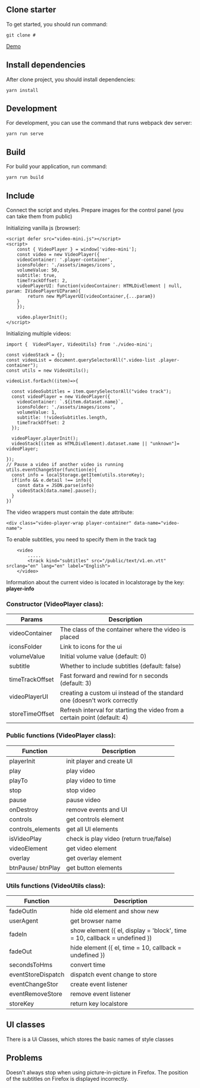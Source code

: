 ## Clone starter

To get started, you should run command:

```shell script
git clone #
```
[Demo](#)

## Install dependencies

After clone project, you should install dependencies:

```shell script
yarn install
```

## Development

For development, you can use the command that runs webpack dev server:

```shell script
yarn run serve
```

## Build 

For build your application, run command:

```shell script
yarn run build
```
## Include
Connect the script and styles. Prepare images for the control panel (you can take them from public)

Initializing vanilla js (browser):
```
<script defer src="video-mini.js"></script>
<script>
    const { VideoPlayer } = window['video-mini'];
    const video = new VideoPlayer({
    videoContainer: '.player-container',
    iconsFolder: './assets/images/icons',
    volumeValue: 50,
    subtitle: true,
    timeTrackOffset: 2,
    videoPlayerUI: function(videoContainer: HTMLDivElement | null, param: IVideoPlayerUIParam){
        return new MyPlayerUI(videoContainer,{...param})
    }
    });

    video.playerInit();
</script>
```
Initializing multiple videos:
```
import {  VideoPlayer, VideoUtils} from './video-mini';

const videoStack = {};
const videoList = document.querySelectorAll(".video-list .player-container");
const utils = new VideoUtils();

videoList.forEach((item)=>{

  const videoSubtitles = item.querySelectorAll("video track"); 
  const videoPlayer = new VideoPlayer({
    videoContainer: `.${item.dataset.name}`,
    iconsFolder: './assets/images/icons',
    volumeValue: 1,
    subtitle: !!videoSubtitles.length,
    timeTrackOffset: 2
  });

  videoPlayer.playerInit();
  videoStack[(item as HTMLDivElement).dataset.name || "unknown"]= videoPlayer;

});
// Pause a video if another video is running
utils.eventChangeStor(function(e){
  const info = localStorage.getItem(utils.storeKey);
  if(info && e.detail !== info){
    const data = JSON.parse(info)
    videoStack[data.name].pause();
  }
})
```
The video wrappers must contain the date attribute:
```
<div class="video-player-wrap player-container" data-name="video-name">
```
To enable subtitles, you need to specify them in the track tag
```
    <video
        .....
        <track kind="subtitles" src="/public/text/v1.en.vtt" srclang="en" lang="en" label="English">
    </video>
```

Information about the current video is located in localstorage by the key: <b>player-info</b>
### Constructor (VideoPlayer class):
| Params          | Description                                                               |
| --------------- | ------------------------------------------------------------------------- |
| videoContainer  | The class of the container where the video is placed                      |
| iconsFolder     | Link to icons for the ui                                                  |
| volumeValue     | Initial volume value (default: 0)                                         |
| subtitle        | Whether to include subtitles (default: false)                             |
| timeTrackOffset | Fast forward and rewind for n seconds (default: 3)                        |
| videoPlayerUI   | creating a custom ui instead of the standard one (doesn't work correctly  |
| storeTimeOffset | Refresh interval for starting the video from a certain point (default: 4) |

### Public functions (VideoPlayer class):

| Function          | Description                             |
| ----------------- | --------------------------------------- |
| playerInit        | init player and create UI               |
| play              | play video                              |
| playTo            | play video to time                      |
| stop              | stop video                              |
| pause             | pause video                             |
| onDestroy         | remove events and UI                    |
| controls          | get controls element                    |
| controls_elements | get all UI elements                     |
| isVideoPlay       | check is play video (return true/false) |
| videoElement      | get video element                       |
| overlay           | get overlay element                     |
| btnPause/ btnPlay | get button elements                     |

### Utils functions (VideoUtils class):

| Function           | Description                                                               |
| ------------------ | ------------------------------------------------------------------------- |
| fadeOutIn          | hide old element and show new                                             |
| userAgent          | get browser name                                                          |
| fadeIn             | show element ({ el, display = 'block', time = 10, callback = undefined }) |
| fadeOut            | hide element ({ el, time = 10, callback = undefined })                    |
| secondsToHms       | convert time                                                              |
| eventStoreDispatch | dispatch event change to store                                            |
| eventChangeStor    | create event listener                                                     |
| eventRemoveStore   | remove event listener                                                     |
| storeKey           | return key localstore                                                     |


## UI classes
There is a Ui Classes, which stores the basic names of style classes

## Problems

Doesn't always stop when using picture-in-picture in Firefox. The position of the subtitles on Firefox is displayed incorrectly.
